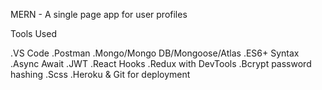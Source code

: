 MERN - A single page app for user profiles

Tools Used

.VS Code
.Postman
.Mongo/Mongo DB/Mongoose/Atlas
.ES6+ Syntax
.Async Await
.JWT
.React Hooks
.Redux with DevTools
.Bcrypt password hashing
.Scss
.Heroku & Git for deployment
